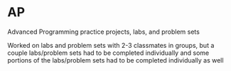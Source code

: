 # AP
Advanced Programming practice projects, labs, and problem sets

Worked on labs and problem sets with 2-3 classmates in groups, but a couple labs/problem sets had to be completed individually and some portions of the labs/problem sets had to be completed individually as well
